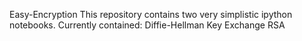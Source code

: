 Easy-Encryption
This repository contains two very simplistic ipython notebooks.
Currently contained: Diffie-Hellman Key Exchange
                     RSA